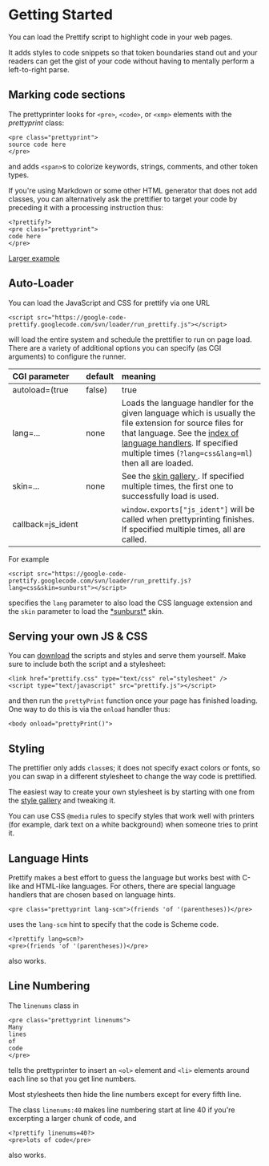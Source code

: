 # Getting Started #

You can load the Prettify script to highlight code in your web pages.

It adds styles to code snippets so that token boundaries stand out and your readers can get the gist of your code without having to mentally perform a left-to-right parse.

## Marking code sections ##

The prettyprinter looks for `<pre>`, `<code>`, or `<xmp>` elements with the _prettyprint_ class:

```
<pre class="prettyprint">
source code here
</pre>
```

and adds `<span>`s to colorize keywords, strings, comments, and other token types.

If you're using Markdown or some other HTML generator that does not add classes, you can alternatively ask the prettifier to target your code by preceding it with a processing instruction thus:

```
<?prettify?>
<pre class="prettyprint">
code here
</pre>
```

[Larger example](http://google-code-prettify.googlecode.com/svn/trunk/examples/quine.html)


## Auto-Loader ##
You can load the JavaScript and CSS for prettify via one URL

```
<script src="https://google-code-prettify.googlecode.com/svn/loader/run_prettify.js"></script>
```

will load the entire system and schedule the prettifier to run on page load.  There are a variety of additional options you can specify (as CGI arguments) to configure the runner.

| **CGI parameter** | default | meaning |
|:------------------|:--------|:--------|
| autoload=(true | false) | true | run automatically on page load |
| lang=... | none | Loads the language handler for the given language which is usually the file extension for source files for that language.  See the [index of language handlers](http://code.google.com/p/google-code-prettify/source/browse/trunk/src).  If specified multiple times (`?lang=css&lang=ml`) then all are loaded. |
| skin=... | none | See the [skin gallery ](http://google-code-prettify.googlecode.com/svn/trunk/styles/index.html).  If specified multiple times, the first one to successfully load is used. |
| callback=js\_ident |  | `window.exports["js_ident"]` will be called when prettyprinting finishes.  If specified multiple times, all are called. |

For example

```
<script src="https://google-code-prettify.googlecode.com/svn/loader/run_prettify.js?lang=css&skin=sunburst"></script>
```

specifies the `lang` parameter to also load the CSS language extension and the `skin` parameter to load the [\*sunburst\*](http://google-code-prettify.googlecode.com/svn/trunk/styles/index.html#sunburst) skin.

## Serving your own JS & CSS ##
You can [download](http://code.google.com/p/google-code-prettify/downloads/list) the scripts and styles and serve them yourself.  Make sure to include both the script and a stylesheet:

```
<link href="prettify.css" type="text/css" rel="stylesheet" />
<script type="text/javascript" src="prettify.js"></script>
```

and then run the `prettyPrint` function once your page has finished loading.  One way to do this is via the `onload` handler thus:

```
<body onload="prettyPrint()">
```

## Styling ##
The prettifier only adds `class`es; it does not specify exact colors or fonts, so you can swap in a different stylesheet to change the way code is prettified.

The easiest way to create your own stylesheet is by starting with one from the [style gallery](http://google-code-prettify.googlecode.com/svn/trunk/styles/index.html) and tweaking it.

You can use CSS `@media` rules to specify styles that work well with printers (for example, dark text on a white background) when someone tries to print it.

## Language Hints ##
Prettify makes a best effort to guess the language but works best with C-like and HTML-like languages.  For others, there are special language handlers that are chosen based on language hints.

```
<pre class="prettyprint lang-scm">(friends 'of '(parentheses))</pre>
```

uses the `lang-scm` hint to specify that the code is Scheme code.

```
<?prettify lang=scm?>
<pre>(friends 'of '(parentheses))</pre>
```

also works.

## Line Numbering ##
The `linenums` class in

```
<pre class="prettyprint linenums">
Many
lines
of
code
</pre>
```

tells the prettyprinter to insert an `<ol>` element and `<li>` elements around each line so that you get line numbers.

Most stylesheets then hide the line numbers except for every fifth line.

The class `linenums:40` makes line numbering start at line 40 if you're excerpting a larger chunk of code, and

```
<?prettify linenums=40?>
<pre>lots of code</pre>
```

also works.